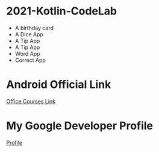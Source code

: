 # 2021-Kotlin-CodeLab
- A birthday card
- A Dice App
- A Tip App
- A Tip App
- Word App
- Correct App
# Android Official Link
[Office Courses Link](https://developer.android.com/courses/android-basics-kotlin/course)

# My Google Developer Profile
[Profile](https://developers.google.com/profile/u/108534329630016835070?utm_source=developer.android.com)
